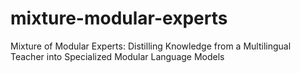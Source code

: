 # mixture-modular-experts
Mixture of Modular Experts: Distilling Knowledge from a Multilingual Teacher into Specialized Modular Language Models
